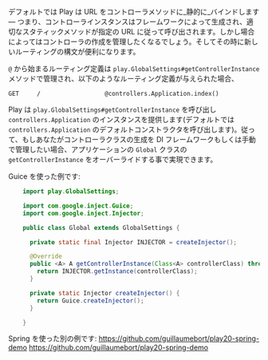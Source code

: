 <!--
By default Play binds URLs to controller methods _statically_, that is, Controller instances are created by the framework and then the appropriate static method is invoked depending on the given URL. In certain situations, however, you may want to manage controller creation and that's when the new routing syntax comes handy. 
-->
デフォルトでは Play は URL をコントローラメソッドに_静的に_バインドします — つまり、コントローラインスタンスはフレームワークによって生成され、適切なスタティックメソッドが指定の URL に従って呼び出されます。しかし場合によってはコントローラの作成を管理したくなるでしょう。そしてその時に新しいルーティングの構文が便利になります。

<!--
Route definitions starting with ```@``` will be managed by ```play.GlobalSettings#getControllerInstance``` method, so given the following route definition: 
-->
 ```@``` から始まるルーティング定義は ```play.GlobalSettings#getControllerInstance``` メソッドで管理され、以下のようなルーティング定義が与えられた場合、

    GET     /                  @controllers.Application.index()

<!--
Play will invoke ```play.GlobalSettings#getControllerInstance``` which in return will provide an instance of ```controllers.Application``` (by default this is happening via ```controllers.Application```'s default constructor). Therefore, if you want to manage controller class instantiation either via a dependency injection framework or manually you can do so by overriding ```getControllerInstance``` in your application's ```Global``` class.
-->
Play は ```play.GlobalSettings#getControllerInstance``` を呼び出し ```controllers.Application``` のインスタンスを提供します(デフォルトでは ```controllers.Application``` のデフォルトコンストラクタを呼び出します)。従って、もしあなたがコントローラクラスの生成を DI フレームワークもしくは手動で管理したい場合、アプリケーションの ```Global``` クラスの ```getControllerInstance``` をオーバーライドする事で実現できます。

<!--
Here's an example using Guice:
-->
Guice を使った例です:

```java
    import play.GlobalSettings;

    import com.google.inject.Guice;
    import com.google.inject.Injector;

    public class Global extends GlobalSettings {

      private static final Injector INJECTOR = createInjector(); 

      @Override
      public <A> A getControllerInstance(Class<A> controllerClass) throws Exception {
        return INJECTOR.getInstance(controllerClass);
      }

      private static Injector createInjector() {
        return Guice.createInjector();
      }

    }
```

<!--
another example using Spring:
-->
Spring を使った別の例です:
https://github.com/guillaumebort/play20-spring-demo
https://github.com/guillaumebort/play20-spring-demo
